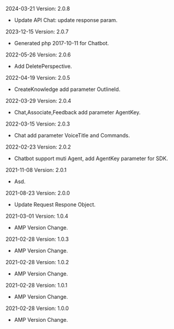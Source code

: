 2024-03-21 Version: 2.0.8
- Update API Chat: update response param.


2023-12-15 Version: 2.0.7
- Generated php 2017-10-11 for Chatbot.

2022-05-26 Version: 2.0.6
- Add DeletePerspective.

2022-04-19 Version: 2.0.5
- CreateKnowledge add parameter OutlineId.

2022-03-29 Version: 2.0.4
- Chat,Associate,Feedback add parameter AgentKey.

2022-03-15 Version: 2.0.3
- Chat add parameter VoiceTitle and Commands.

2022-02-23 Version: 2.0.2
- Chatbot support muti Agent, add AgentKey parameter for SDK.

2021-11-08 Version: 2.0.1
- Asd.

2021-08-23 Version: 2.0.0
- Update Request Respone Object.

2021-03-01 Version: 1.0.4
- AMP Version Change.

2021-02-28 Version: 1.0.3
- AMP Version Change.

2021-02-28 Version: 1.0.2
- AMP Version Change.

2021-02-28 Version: 1.0.1
- AMP Version Change.

2021-02-28 Version: 1.0.0
- AMP Version Change.

